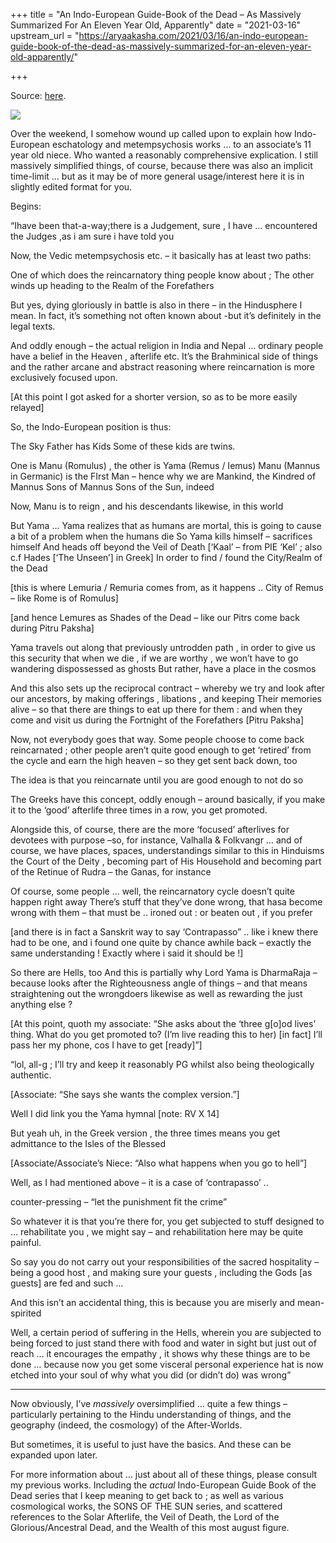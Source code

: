 +++
title = "An Indo-European Guide-Book of the Dead – As Massively Summarized For An Eleven Year Old, Apparently"
date = "2021-03-16"
upstream_url = "https://aryaakasha.com/2021/03/16/an-indo-european-guide-book-of-the-dead-as-massively-summarized-for-an-eleven-year-old-apparently/"

+++

Source: [here](https://aryaakasha.com/2021/03/16/an-indo-european-guide-book-of-the-dead-as-massively-summarized-for-an-eleven-year-old-apparently/).

![](https://aryaakasha.files.wordpress.com/2021/03/court-of-yamaraja.jpg?w=761)

Over the weekend, I somehow wound up called upon to explain how Indo-European eschatology and metempsychosis works … to an associate’s 11 year old niece. Who wanted a reasonably comprehensive explication. I still massively simplified things, of course, because there was also an implicit time-limit … but as it may be of more general usage/interest here it is in slightly edited format for you.

Begins:

“Ihave been that-a-way;there is a Judgement, sure , I have … encountered the Judges ,as i am sure i have told you

Now, the Vedic metempsychosis etc. – it basically has at least two paths:

One of which does the reincarnatory thing people know about ; The other winds up heading to the Realm of the Forefathers

But yes, dying gloriously in battle is also in there – in the Hindusphere I mean. In fact, it’s something not often known about -but it’s definitely in the legal texts.

And oddly enough – the actual religion in India and Nepal … ordinary people have a belief in the Heaven , afterlife etc. It’s the Brahminical side of things and the rather arcane and abstract reasoning where reincarnation is more exclusively focused upon.

\[At this point I got asked for a shorter version, so as to be more easily relayed\]

So, the Indo-European position is thus:

The Sky Father has Kids Some of these kids are twins.

One is Manu (Romulus) , the other is Yama (Remus / Iemus) Manu (Mannus in Germanic) is the FIrst Man – hence why we are Mankind, the Kindred of Mannus Sons of Mannus Sons of the Sun, indeed

Now, Manu is to reign , and his descendants likewise, in this world

But Yama … Yama realizes that as humans are mortal, this is going to cause a bit of a problem when the humans die So Yama kills himself – sacrifices himself And heads off beyond the Veil of Death \[‘Kaal’ – from PIE ‘Kel’ ; also c.f Hades \[‘The Unseen’\] in Greek\] In order to find / found the City/Realm of the Dead

\[this is where Lemuria / Remuria comes from, as it happens .. City of Remus – like Rome is of Romulus\]

\[and hence Lemures as Shades of the Dead – like our Pitrs come back during Pitru Paksha\]

Yama travels out along that previously untrodden path , in order to give us this security that when we die , if we are worthy , we won’t have to go wandering dispossessed as ghosts But rather, have a place in the cosmos

And this also sets up the reciprocal contract – whereby we try and look after our ancestors, by making offerings , libations , and keeping Their memories alive – so that there are things to eat up there for them : and when they come and visit us during the Fortnight of the Forefathers \[Pitru Paksha\]

Now, not everybody goes that way. Some people choose to come back reincarnated ; other people aren’t quite good enough to get ‘retired’ from the cycle and earn the high heaven – so they get sent back down, too

The idea is that you reincarnate until you are good enough to not do so

The Greeks have this concept, oddly enough – around basically, if you make it to the ‘good’ afterlife three times in a row, you get promoted.

Alongside this, of course, there are the more ‘focused’ afterlives for devotees with purpose –so, for instance, Valhalla & Folkvangr … and of course, we have places, spaces, understandings similar to this in Hinduisms the Court of the Deity , becoming part of His Household and becoming part of the Retinue of Rudra – the Ganas, for instance

Of course, some people … well, the reincarnatory cycle doesn’t quite happen right away There’s stuff that they’ve done wrong, that hasa become wrong with them – that must be .. ironed out : or beaten out , if you prefer

\[and there is in fact a Sanskrit way to say ‘Contrapasso” .. like i knew there had to be one, and i found one quite by chance awhile back – exactly the same understanding ! Exactly where i said it should be !\]

So there are Hells, too And this is partially why Lord Yama is DharmaRaja – because looks after the Righteousness angle of things – and that means straightening out the wrongdoers likewise as well as rewarding the just anything else ?

\[At this point, quoth my associate: “She asks about the ‘three g\[o\]od lives’ thing. What do you get promoted to? (I’m live reading this to her) \[in fact\] I’ll pass her my phone, cos I have to get \[ready\]”\]

“lol, all-g ; I’ll try and keep it reasonably PG whilst also being theologically authentic.

\[Associate: “She says she wants the complex version.”\]

Well I did link you the Yama hymnal \[note: RV X 14\]

But yeah uh, in the Greek version , the three times means you get admittance to the Isles of the Blessed

\[Associate/Associate’s Niece: “Also what happens when you go to hell”\]

Well, as I had mentioned above – it is a case of ‘contrapasso’ ..

counter-pressing – “let the punishment fit the crime”

So whatever it is that you’re there for, you get subjected to stuff designed to … rehabilitate you , we might say – and rehabilitation here may be quite painful.

So say you do not carry out your responsibilities of the sacred hospitality – being a good host , and making sure your guests , including the Gods \[as guests\] are fed and such …

And this isn’t an accidental thing, this is because you are miserly and mean-spirited

Well, a certain period of suffering in the Hells, wherein you are subjected to being forced to just stand there with food and water in sight but just out of reach … it encourages the empathy , it shows why these things are to be done … because now you get some visceral personal experience hat is now etched into your soul of why what you did (or didn’t do) was wrong”


------------------------------------------------------------------------

Now obviously, I’ve *massively* oversimplified … quite a few things – particularly pertaining to the Hindu understanding of things, and the geography (indeed, the cosmology) of the After-Worlds.

But sometimes, it is useful to just have the basics. And these can be expanded upon later.

For more information about … just about all of these things, please consult my previous works. Including the *actual* Indo-European Guide Book of the Dead series that I keep meaning to get back to ; as well as various cosmological works, the SONS OF THE SUN series, and scattered references to the Solar Afterlife, the Veil of Death, the Lord of the Glorious/Ancestral Dead, and the Wealth of this most august figure.